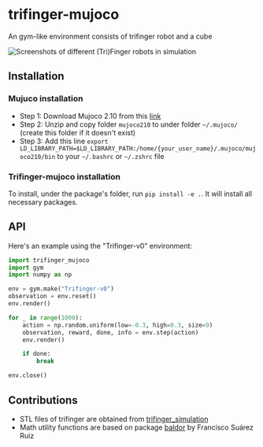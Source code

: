 # trifinger-mujoco
An gym-like environment consists of trifinger robot and a cube

![Screenshots of different (Tri)Finger robots in simulation](docs/images/trifinger.jpg)

## Installation

### Mujuco installation

- Step 1: Download Mujoco 2.10 from this [link](https://github.com/deepmind/mujoco/releases/download/2.1.0/mujoco210-linux-x86_64.tar.gz)
- Step 2: Unzip and copy folder `mujoco210` to under folder `~/.mujoco/` (create this folder if it doesn't exist)
- Step 3: Add this line `export LD_LIBRARY_PATH=$LD_LIBRARY_PATH:/home/{your_user_name}/.mujoco/mujoco210/bin` to your `~/.bashrc` or `~/.zshrc` file

### Trifinger-mujoco installation
To install, under the package's folder, run `pip install -e .`. It will install all necessary packages.

## API

Here's an example using the "Trifinger-v0" environment:

```python
import trifinger_mujoco
import gym
import numpy as np

env = gym.make("Trifinger-v0")
observation = env.reset()
env.render()

for _ in range(1000):
    action = np.random.uniform(low=-0.3, high=0.3, size=9)
    observation, reward, done, info = env.step(action)
    env.render()

    if done:
        break

env.close()
```

## Contributions

- STL files of trifinger are obtained from [trifinger_simulation](https://github.com/open-dynamic-robot-initiative/trifinger_simulation)
- Math utility functions are based on package [baldor](https://github.com/crigroup/baldor) by Francisco Suárez Ruiz
